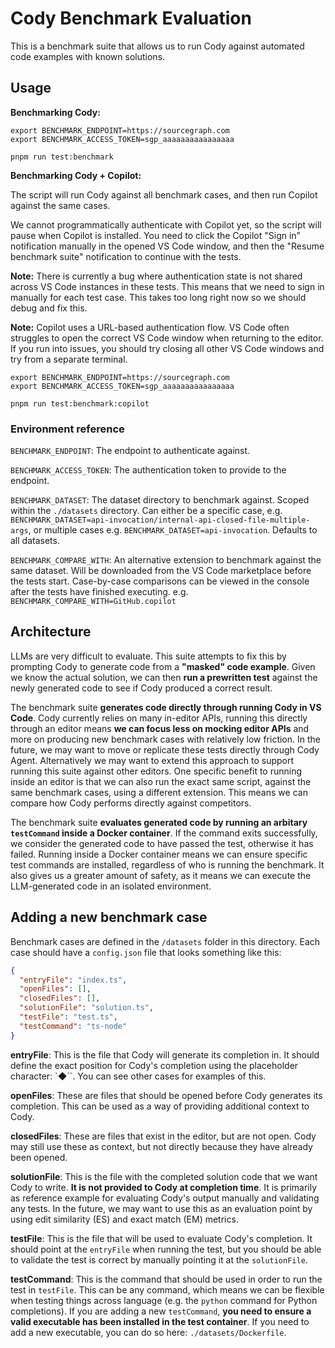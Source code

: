 # Cody Benchmark Evaluation

This is a benchmark suite that allows us to run Cody against automated code examples with known solutions.

## Usage

**Benchmarking Cody:**

```shell
export BENCHMARK_ENDPOINT=https://sourcegraph.com
export BENCHMARK_ACCESS_TOKEN=sgp_aaaaaaaaaaaaaaaa

pnpm run test:benchmark
```

**Benchmarking Cody + Copilot:**

The script will run Cody against all benchmark cases, and then run Copilot against the same cases.

We cannot programmatically authenticate with Copilot yet, so the script will pause when Copilot is installed. You need to click the Copilot "Sign in" notification manually in the opened VS Code window, and then the "Resume benchmark suite" notification to continue with the tests.

**Note:** There is currently a bug where authentication state is not shared across VS Code instances in these tests. This means that we need to sign in manually for each test case. This takes too long right now so we should debug and fix this.

**Note:** Copilot uses a URL-based authentication flow. VS Code often struggles to open the correct VS Code window when returning to the editor. If you run into issues, you should try closing all other VS Code windows and try from a separate terminal.

```shell
export BENCHMARK_ENDPOINT=https://sourcegraph.com
export BENCHMARK_ACCESS_TOKEN=sgp_aaaaaaaaaaaaaaaa

pnpm run test:benchmark:copilot
```

### Environment reference

`BENCHMARK_ENDPOINT`: The endpoint to authenticate against.

`BENCHMARK_ACCESS_TOKEN`: The authentication token to provide to the endpoint.

`BENCHMARK_DATASET`: The dataset directory to benchmark against. Scoped within the `./datasets` directory.
Can either be a specific case, e.g. `BENCHMARK_DATASET=api-invocation/internal-api-closed-file-multiple-args`, or multiple cases e.g. `BENCHMARK_DATASET=api-invocation`. Defaults to all datasets.

`BENCHMARK_COMPARE_WITH`: An alternative extension to benchmark against the same dataset. Will be downloaded from the VS Code marketplace before the tests start. Case-by-case comparisons can be viewed in the console after the tests have finished executing.
e.g. `BENCHMARK_COMPARE_WITH=GitHub.copilot`

## Architecture

LLMs are very difficult to evaluate. This suite attempts to fix this by prompting Cody to generate code from a **"masked" code example**. Given we know the actual solution, we can then **run a prewritten test** against the newly generated code to see if Cody produced a correct result.

The benchmark suite **generates code directly through running Cody in VS Code**. Cody currently relies on many in-editor APIs, running this directly through an editor means **we can focus less on mocking editor APIs** and more on producing new benchmark cases with relatively low friction. In the future, we may want to move or replicate these tests directly through Cody Agent. Alternatively we may want to extend this approach to support running this suite against other editors. One specific benefit to running inside an editor is that we can also run the exact same script, against the same benchmark cases, using a different extension. This means we can compare how Cody performs directly against competitors.

The benchmark suite **evaluates generated code by running an arbitary `testCommand` inside a Docker container**. If the command exits successfully, we consider the generated code to have passed the test, otherwise it has failed. Running inside a Docker container means we can ensure specific test commands are installed, regardless of who is running the benchmark. It also gives us a greater amount of safety, as it means we can execute the LLM-generated code in an isolated environment.

## Adding a new benchmark case

Benchmark cases are defined in the `/datasets` folder in this directory. Each case should have a `config.json` file that looks something like this:

```json
{
  "entryFile": "index.ts",
  "openFiles": [],
  "closedFiles": [],
  "solutionFile": "solution.ts",
  "testFile": "test.ts",
  "testCommand": "ts-node"
}
```

**entryFile**: This is the file that Cody will generate its completion in. It should define the exact position for Cody's completion using the placeholder character: `◆``. You can see other cases for examples of this.

**openFiles**: These are files that should be opened before Cody generates its completion. This can be used as a way of providing additional context to Cody.

**closedFiles**: These are files that exist in the editor, but are not open. Cody may still use these as context, but not directly because they have already been opened.

**solutionFile**: This is the file with the completed solution code that we want Cody to write. **It is not provided to Cody at completion time**. It is primarily as reference example for evaluating Cody's output manually and validating any tests. In the future, we may want to use this as an evaluation point by using edit similarity (ES) and exact match (EM) metrics.

**testFile**: This is the file that will be used to evaluate Cody's completion. It should point at the `entryFile` when running the test, but you should be able to validate the test is correct by manually pointing it at the `solutionFile`.

**testCommand**: This is the command that should be used in order to run the test in `testFile`. This can be any command, which means we can be flexible when testing things across language (e.g. the `python` command for Python completions). If you are adding a new `testCommand`, **you need to ensure a valid executable has been installed in the test container**. If you need to add a new executable, you can do so here: `./datasets/Dockerfile`.
